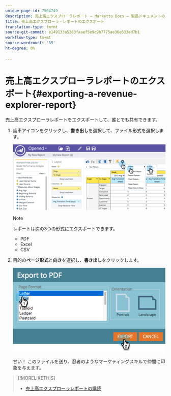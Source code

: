 ```yaml
---
unique-page-id: 7504749
description: 売上高エクスプローラレポート — Marketto Docs — 製品ドキュメントのエクスポート
title: 売上高エクスプローラ・レポートのエクスポート
translation-type: tm+mt
source-git-commit: e149133a5383faaef5e9c9b7775ae36e633ed7b1
workflow-type: tm+mt
source-wordcount: '85'
ht-degree: 0%

---
```



# 売上高エクスプローラレポートのエクスポート{#exporting-a-revenue-explorer-report}

売上高エクスプローラレポートをエクスポートして、誰とでも共有できます。

1. 歯車アイコンをクリックし、**書き出し**&#x200B;を選択して、ファイル形式を選択します。

   ![](assets/image2015-3-26-14-3a2-3a19.png)

   >[!NOTE]
   >
   >レポートは次の3つの形式にエクスポートできます。
   >
   >    
   >    
   >    * PDF
   >    * Excel
   >    * CSV


1. 目的の&#x200B;**ページ形式**&#x200B;と&#x200B;**向き**&#x200B;を選択し、**書き出し**&#x200B;をクリックします。

   ![](assets/image2015-3-27-16-3a18-3a34.png)

   甘い！ このファイルを送り、忍者のようなマーケティングスキルで仲間に印象を与えます。

>[!MORELIKETHIS]
>
>* [売上高エクスプローラレポートの購読](subscribe-to-a-revenue-explorer-report.md)

>



